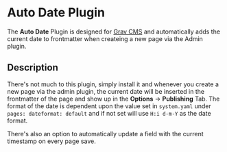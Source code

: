 # Auto Date Plugin

The **Auto Date** Plugin is designed for [Grav CMS](http://github.com/getgrav/grav) and automatically adds the current date to frontmatter when createing a new page via the Admin plugin. 

## Description

There's not much to this plugin, simply install it and whenever you create a new page via the admin plugin, the current date will be inserted in the frontmatter of the page and show up in the **Options** -> **Publishing** Tab.  The format of the date is dependent upon the value set in `system.yaml` under `pages: dateformat: default` and if not set will use `H:i d-m-Y` as the date format.

There's also an option to automatically update a field with the current timestamp on every page save.
